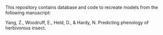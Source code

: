 This repository contains database and code to recreate models from the following manuscript:

   Yang, Z., Woodruff, E., Held, D., & Hardy, N. Predicting phenology of herbivorous insect.
